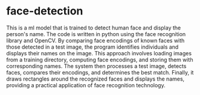 # face-detection
This is a ml model that is trained to detect human face and display the person's name. The code is written in python using the face recognition library and OpenCV. By comparing face encodings of known faces with those detected in a test image, the program identifies individuals and displays their names on the image. This approach involves loading images from a training directory, computing face encodings, and storing them with corresponding names. The system then processes a test image, detects faces, compares their encodings, and determines the best match. Finally, it draws rectangles around the recognized faces and displays the names, providing a practical application of face recognition technology.
